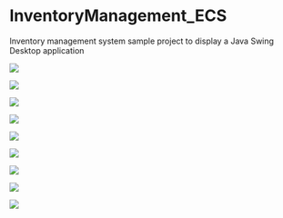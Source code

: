 # InventoryManagement_ECS
Inventory management system sample project to display a Java Swing Desktop application


![](ECS_Images/Login_Frame)

![](ECS_Images/Sample_Employee_Frame)

![](ECS_Images/Add_Item)

![](ECS_Images/Update_Item)

![](ECS_Images/Update_Item_Confirm)

![](ECS_Images/Add_Limit_Search_Employee)

![](ECS_Images/Sample_Order)

![](ECS_Images/Sample_Report_PDF)

![](ECS_Images/Class_Diagram)
